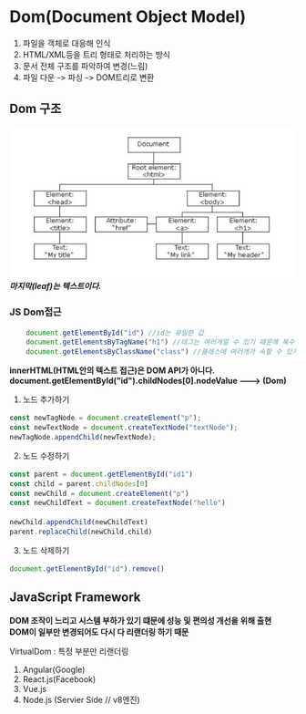 # Dom(Document Object Model)
1. 파일을 객체로 대응해 인식
2. HTML/XML등을 트리 형태로 처리하는 방식
3. 문서 전체 구조를 파악하여 변경(느림)
4. 파일 다운 -> 파싱 -> DOM트리로 변환


## Dom 구조

![Dom](https://github.com/ktj1997/TIL/blob/main/web/images/dom.png)
<br>***마지막(leaf)는 텍스트이다.***

### JS Dom접근
```js
    document.getElementById("id") //id는 유일한 값
    document.getElementsByTagName("h1") //태그는 여러개일 수 있기 때문에 복수
    document.getElementsByClassName("class") //클래스에 여러개가 속할 수 있기 때문에 복수
```
**innerHTML(HTML안의 텍스트 접근)은 DOM API가 아니다.<br>
document.getElementById("id").childNodes[0].nodeValue ---> (Dom)**

1. 노드 추가하기
```js
const newTagNode = document.createElement("p");
const newTextNode = document.createTextNode("textNode");
newTagNode.appendChild(newTextNode);
```
2. 노드 수정하기
```js
const parent = document.getElementById("id1")
const child = parent.childNodes[0]
const newChild = document.createElement("p")
const newChildText = document.createTextNode("hello")

newChild.appendChild(newChildText)
parent.replaceChild(newChild,child)
```
3. 노드 삭제하기
```js
document.getElementById("id").remove()
```

## JavaScript Framework
**DOM 조작이 느리고 시스템 부하가 있기 떄문에 성능 및 편의성 개선을 위해 출현**<br>
**DOM이 일부만 변경되어도 다시 다 리랜더링 하기 때문**

VirtualDom : 특정 부분만 리랜더링  

1. Angular(Google)
2. React.js(Facebook)
3. Vue.js
4. Node.js (Servier Side // v8엔진)


